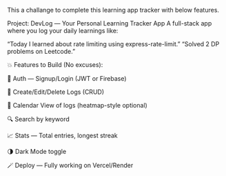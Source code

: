 This a challange to complete this learning app tracker with below features.

Project: DevLog — Your Personal Learning Tracker App
A full-stack app where you log your daily learnings like:

“Today I learned about rate limiting using express-rate-limit.”
“Solved 2 DP problems on Leetcode.”

💥 Features to Build (No excuses):

🔐 Auth — Signup/Login (JWT or Firebase)

📝 Create/Edit/Delete Logs (CRUD)

📅 Calendar View of logs (heatmap-style optional)

🔍 Search by keyword

📈 Stats — Total entries, longest streak

🌗 Dark Mode toggle

🪄 Deploy — Fully working on Vercel/Render

